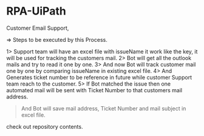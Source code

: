 # RPA-UiPath

Customer Email Support,

=> Steps to be executed by this Process.

1> Support team will have an excel file with issueName it work like the key, it will be used for tracking the customers mail.
2> Bot will get all the outlook mails and try to read it one by one.
3> And now Bot will track customer mail one by one by comparing issueName in existing excel file.
4> And Generates ticket number to be reference in future while customer Support team reach to the customer.
5> If Bot matched the issue then one automated mail will be sent with Ticket Number to that customers mail address.
> And Bot will save mail address, Ticket Number and mail subject in excel file.


check out repository contents.

